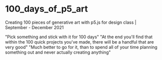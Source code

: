 # 100_days_of_p5_art
Creating 100 pieces of generative art with p5.js for design class | September - December 2021

"Pick something and stick with it for 100 days" 
"At the end you'll find that within the 100 quick projects you've made, there will be a handful that are very good"
"Much better to go for it, than to spend all of your time planning something out and never actually creating anything"
